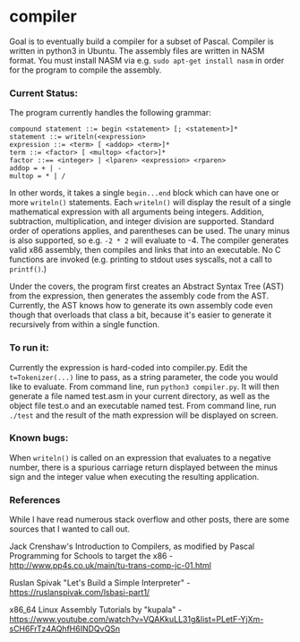 # compiler

Goal is to eventually build a compiler for a subset of Pascal.  Compiler is written in python3 in Ubuntu.  The assembly files are written in NASM format.  You must install NASM via e.g. ```sudo apt-get install nasm``` in order for the program to compile the assembly.

### Current Status:

The program currently handles the following grammar:

```
compound statement ::= begin <statement> [; <statement>]*
statement ::= writeln(<expression>
expression ::= <term> [ <addop> <term>]*
term ::= <factor> [ <multop> <factor>]*
factor ::== <integer> | <lparen> <expression> <rparen>
addop = + | -
multop = * | /
```

In other words, it takes a single ```begin...end``` block which can have one or more ```writeln()``` statements.  Each ```writeln()``` will display the result of a single mathematical expression with all arguments being integers.  Addition, subtraction, multiplication, and integer division are supported.  Standard order of operations applies, and parentheses can be used.  The unary minus is also supported, so e.g. ```-2 * 2``` will evaluate to -4.  The compiler generates valid x86 assembly, then compiles and links that into an executable.  No C functions are invoked (e.g. printing to stdout uses syscalls, not a call to ```printf()```.)  

Under the covers, the program first creates an Abstract Syntax Tree (AST) from the expression, then generates the assembly code from the AST.  Currently, the AST knows how to generate its own assembly code even though that overloads that class a bit, because it's easier to generate it recursively from within a single function.

### To run it:

Currently the expression is hard-coded into compiler.py.  Edit the ```t=Tokenizer(...)``` line to pass, as a string parameter, the code you would like to evaluate.  From command line, run ```python3 compiler.py```.  It will then generate a file named test.asm in your current directory, as well as the object file test.o and an executable named test.  From command line, run ```./test``` and the result of the math expression will be displayed on screen.

### Known bugs:

When ```writeln()``` is called on an expression that evaluates to a negative number, there is a spurious carriage return displayed between the minus sign and the integer value when executing the resulting application.


### References
While I have read numerous stack overflow and other posts, there are some sources that I wanted to call out.

Jack Crenshaw's Introduction to Compilers, as modified by Pascal Programming for Schools to target the x86 - http://www.pp4s.co.uk/main/tu-trans-comp-jc-01.html

Ruslan Spivak "Let's Build a Simple Interpreter" - https://ruslanspivak.com/lsbasi-part1/

x86_64 Linux Assembly Tutorials by "kupala" - https://www.youtube.com/watch?v=VQAKkuLL31g&list=PLetF-YjXm-sCH6FrTz4AQhfH6INDQvQSn

